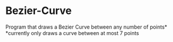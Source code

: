 # Bezier-Curve
Program that draws a Bezier Curve between any number of points* <br />
*currently only draws a curve between at most 7 points
